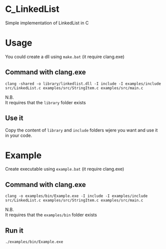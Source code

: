 # C_LinkedList
Simple implementation of LinkedList in C

# Usage

You could create a dll using `make.bat` (it require clang.exe)

## Command with clang.exe
```
clang -shared -o library/linkedlist.dll -I include -I examples/include src/LinkedList.c examples/src/StringItem.c examples/src/main.c
```
N.B.<br>
It requires that the `library` folder exists

## Use it
Copy the content of `library` and `include` folders wjere you want and use it in your code. 

# Example

Create executable using `example.bat` (it require clang.exe)

## Command with clang.exe
```
clang -o examples/bin/Example.exe -I include -I examples/include src/LinkedList.c examples/src/StringItem.c examples/src/main.c
```
N.B.<br>
It requires that the `examples/bin` folder exists

## Run it
```
./examples/bin/Example.exe
```